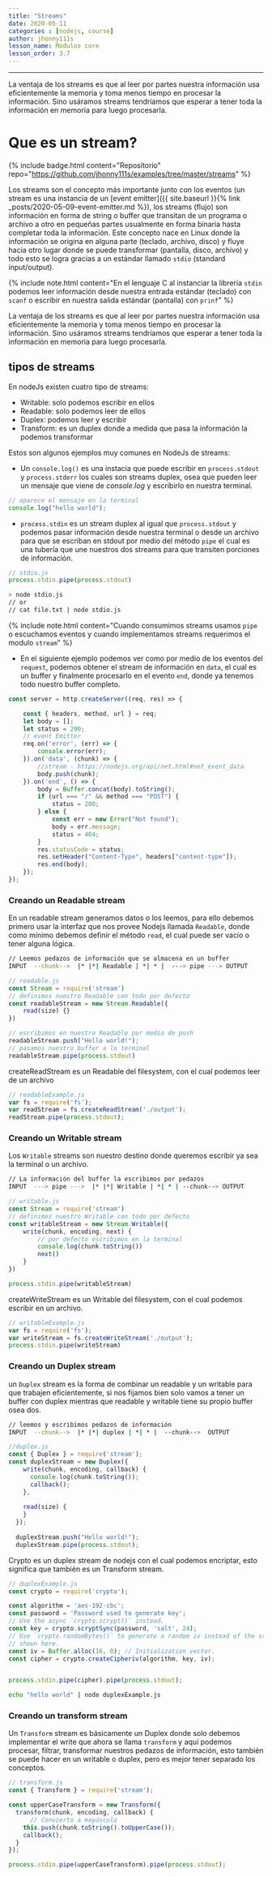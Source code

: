 ```yaml
---
title: "Streams"
date: 2020-05-11
categories : [nodejs, course]
author: jhonny111s
lesson_name: Modulos core
lesson_order: 3.7
---
```


----------------
La ventaja de los streams es que al leer por partes nuestra información usa eficientemente la memoria y toma menos tiempo en procesar la información. Sino usáramos streams tendríamos que esperar a tener toda la información en memoria para luego procesarla.

# Que es un stream?

{% include badge.html content="Repositorio" repo="https://github.com/jhonny111s/examples/tree/master/streams" %}

Los streams son el concepto más importante junto con los eventos (un stream es una instancia de un [event emitter]({{ site.baseurl }}{% link _posts/2020-05-09-event-emitter.md %}), los streams (flujo) son información en forma de string o buffer que transitan de un programa o archivo a otro en pequeñas partes usualmente en forma binaria hasta completar toda la información. Este concepto nace en Linux donde la información se origina en alguna parte (teclado, archivo, disco) y fluye hacia otro lugar donde se puede transformar (pantalla, disco, archivo) y todo esto se logra gracias a un estándar llamado `stdio` (standard input/output).

{% include note.html content="En el lenguaje C al instanciar la librería `stdin` podemos leer información desde nuestra entrada estándar (teclado) con `scanf` o escribir en nuestra salida estándar (pantalla) con `prinf`" %}

La ventaja de los streams es que al leer por partes nuestra información usa eficientemente la memoria y toma menos tiempo en procesar la información. Sino usáramos streams tendríamos que esperar a tener toda la información en memoria para luego procesarla.

## tipos de streams

En nodeJs existen cuatro tipo de streams:

- Writable: solo podemos escribir en ellos
- Readable: solo podemos leer de ellos
- Duplex: podemos leer y escribir
- Transform: es un duplex donde a medida que pasa la información la podemos transformar

Estos son algunos ejemplos muy comunes en NodeJs de streams:

- Un `console.log()` es una instacia que puede escribir en `process.stdout` y `process.stderr` los cuales son streams duplex, osea que pueden leer un mensaje que viene de *console.log* y escribirlo en nuestra terminal.

~~~javascript
// aparece el mensaje en la terminal
console.log("hello world");
~~~

- `process.stdin` es un stream duplex al igual que `process.stdout` y podemos pasar información desde nuestra terminal o desde un archivo para que se escriban en stdout por medio del método `pipe` el cual es una tubería que une nuestros dos streams para que transiten porciones de información.

~~~javascript
// stdio.js
process.stdin.pipe(process.stdout)
~~~

~~~bash
> node stdio.js
// or 
// cat file.txt | node stdio.js
~~~

{% include note.html content="Cuando consumimos streams usamos `pipe` o escuchamos eventos y cuando implementamos streams requerimos el modulo `stream`" %}

- En el siguiente ejemplo podemos ver como por medio de los eventos del `request`, podemos obtener el stream de información en `data`, el cual es un buffer y finalmente procesarlo en el evento `end`, donde ya tenemos todo nuestro buffer completo.

~~~javascript
const server = http.createServer((req, res) => {

    const { headers, method, url } = req;
    let body = [];
    let status = 200;
    // event Emitter
    req.on('error', (err) => {
        console.error(err);
    }).on('data', (chunk) => {
        //stream - https://nodejs.org/api/net.html#net_event_data
        body.push(chunk);
    }).on('end', () => {
        body = Buffer.concat(body).toString();
        if (url === "/" && method === "POST") {
            status = 200;
        } else {
            const err = new Error("Not found");
            body = err.message;
            status = 404;
        }
        res.statusCode = status;
        res.setHeader("Content-Type", headers["content-type"]);
        res.end(body);
    });
});
~~~

### Creando un Readable stream

En un readable stream generamos datos o los leemos, para ello debemos primero usar la interfaz que nos provee Nodejs llamada `Readable`, donde como mínimo debemos definir el método `read`, el cual puede ser vacío o tener alguna lógica.

~~~bash
// Leemos pedazos de información que se almacena en un buffer
INPUT  --chunk-->  |* |*| Readable | *| * |  ---> pipe ---> OUTPUT
~~~

~~~javascript
// readable.js
const Stream = require('stream')
// definimos nuestro Readable con todo por defecto
const readableStream = new Stream.Readable({
    read(size) {}
})

// escribimos en nuestro Readable por medio de push
readableStream.push("Hello world!");
// pasamos nuestro buffer a la terminal
readableStream.pipe(process.stdout)
~~~

createReadStream es un Readable del filesystem, con el cual podemos leer de un archivo

~~~javascript
// readableExample.js
var fs = require('fs');
var readStream = fs.createReadStream('./output');
readStream.pipe(process.stdout);
~~~

### Creando un Writable stream

Los `Writable` streams son nuestro destino donde queremos escribir ya sea la terminal o un archivo.

~~~bash
// La información del buffer la escribimos por pedazos
INPUT  ---> pipe --->  |* |*| Writable | *| * | --chunk--> OUTPUT
~~~

~~~javascript
// writable.js
const Stream = require('stream')
// definimos nuestro Writable con todo por defecto
const writableStream = new Stream.Writable({
    write(chunk, encoding, next) {
        // por defecto escribimos en la terminal
        console.log(chunk.toString())
        next()
    }
})

process.stdin.pipe(writableStream)
~~~

createWriteStream es un Writable del filesystem, con el cual podemos escribir en un archivo.

~~~javascript
// writableExample.js
var fs = require('fs');
var writeStream = fs.createWriteStream('./output');
process.stdin.pipe(writeStream)
~~~

### Creando un Duplex stream

un `Duplex` stream es la forma de combinar un readable y un writable para que trabajen eficientemente, si nos fijamos bien solo vamos a tener un buffer con duplex mientras que readable y writable tiene su propio buffer osea dos.

~~~bash
// leemos y escribimos pedazos de información
INPUT  --chunk-->  |* |*| duplex | *| * |  --chunk-->  OUTPUT
~~~

~~~javascript
//duplex.js
const { Duplex } = require('stream');
const duplexStream = new Duplex({
    write(chunk, encoding, callback) {
      console.log(chunk.toString());
      callback();
    },
  
    read(size) {
    }
  });
  
  duplexStream.push("Hello world!");
  duplexStream.pipe(process.stdout);
~~~

Crypto es un duplex stream de nodejs con el cual podemos encriptar, esto significa que también es un Transform stream.

~~~javascript
// duplexExample.js
const crypto = require('crypto');

const algorithm = 'aes-192-cbc';
const password = 'Password used to generate key';
// Use the async `crypto.scrypt()` instead.
const key = crypto.scryptSync(password, 'salt', 24);
// Use `crypto.randomBytes()` to generate a random iv instead of the static iv
// shown here.
const iv = Buffer.alloc(16, 0); // Initialization vector.
const cipher = crypto.createCipheriv(algorithm, key, iv);


process.stdin.pipe(cipher).pipe(process.stdout);
~~~

~~~bash
echo "hello world" | node duplexExample.js
~~~

### Creando un transform stream

Un `Transform` stream es básicamente un Duplex donde solo debemos  implementar el write que ahora se llama `transform` y aquí podemos procesar, filtrar, transformar nuestros pedazos de información, esto también se puede hacer en un writable o duplex, pero es mejor tener separado los conceptos.

~~~javascript
// transform.js
const { Transform } = require('stream');

const upperCaseTransform = new Transform({
  transform(chunk, encoding, callback) {
      // Convierto a mayúscula
    this.push(chunk.toString().toUpperCase());
    callback();
  }
});

process.stdin.pipe(upperCaseTransform).pipe(process.stdout);
~~~